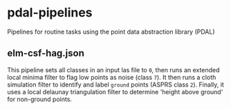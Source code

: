 # pdal-pipelines
Pipelines for routine tasks using the point data abstraction library (PDAL)

## elm-csf-hag.json

This pipeline sets all classes in an input las file to `0`, then runs an extended local minima filter to flag low points as noise (class `7`). It then runs a cloth simulation filter to identify and label `ground` points (ASPRS class `2`). Finally, it uses a local delaunay triangulation filter to determine 'height above ground' for non-ground points.
